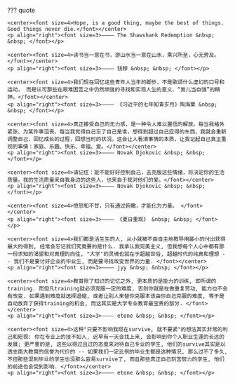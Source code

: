 ??? quote

    <center><font size=4>Hope, is a good thing, maybe the best of things. Good things never die.</font></center>
    <p align="right"><font size=3>———— The Shawshank Redemption &nbsp; &nbsp; </font></p>

    <center><font size=4>读书当一意在书，游山水当一意在山水，乘兴所至，心无旁及。 </font></center>
    <p align="right"><font size=3>———— 钱穆 &nbsp; &nbsp; </font></p>

    <center><font size=4>我们现在回忆这些青年人当年的脚步，不是歌颂什么虚幻的口号和运动， 而是认可那些在艰难困苦之中仍然顽强的寻找和实现人生的意义、“男儿当自强”的精神。</font></center>
    <p align="right"><font size=3>———— 《习近平的七年知青岁月》陶海粟 &nbsp; &nbsp; </font></p>

    <center><font size=4>真正接受自己的无力感，是一种令人难以置信的解放。每当我格外紧张、为某件事沮丧，每当我觉得自己忘了自己是谁，想得到超过自己应得的东西，我就会重新调整自己，回忆成长的过程，回想当时的状况。这会让人看清事情的本质，让我记起自己真正重视的事情：家庭、乐趣、快乐、幸福、爱。</font></center>
    <p align="right"><font size=3>———— Novak Djokovic &nbsp; &nbsp; </font></p>

    <center><font size=4>请记住：能不能好好控制自己，去克服这些情绪，将决定你的生活质量。我的生活质量来自我身边的这些人，也来自于我对他们的爱。</font></center>
    <p align="right"><font size=3>———— Novak Djokovic &nbsp; &nbsp; </font></p>

    <center><font size=4>愤怒和不甘，只有通过俯瞰，才能化为力量。 </font></center>
    <p align="right"><font size=3>———— 《夏日重现》 &nbsp; &nbsp; </font></p>

    <center><font size=4>我们都是活生生的人, 从小就被不由自主地教导用最小的付出获得最大的得到, 经常会忘记我们究竟要的是什么. 我承认我完美主义, 但我想每个人心中都有那一份求知的渴望和对真理的向往, "大学"的灵魂也就在于超越世俗, 超越时代的纯真和理想 -- 我们不是要讨好企业的毕业生, 而是要寻找改变世界的力量. </font></center>
    <p align="right"><font size=3>———— jyy &nbsp; &nbsp; </font></p>

    <center><font size=4>教育除了知识的记忆之外, 更本质的是能力的训练, 即所谓的training. 而但凡training就必须克服一定的难度, 否则你就是在做重复劳动, 能力也不会有改变. 如果遇到难度就选择退缩, 或者让别人来替你克服本该由你自己克服的难度, 等于是自动放弃了获得training的机会, 而这其实是大学专业教育最宝贵的部分. </font></center>
    <p align="right"><font size=3>———— etone &nbsp; &nbsp; </font></p>

    <center><font size=4>这种"只要不影响我现在survive, 就不要紧"的想法其实非常的利己和短视: 你在专业上的技不如人, 迟早有一天会找上来, 会影响到你个人职业生涯的长远的发展; 更严重的是, 这些以得过且过的态度来对待自己专业的学生, 他们的survive其实是以透支南大教育的信誉为代价的 -- 如果我们一定比例的毕业生都是这种情况, 那么过不了多久, 不但那些混到毕业的学生也没那么容易survive了, 而且那些真正自己刻苦努力的学生, 他们的前途也会受到影响. </font></center>
    <p align="right"><font size=3>———— etone &nbsp; &nbsp; </font></p>
